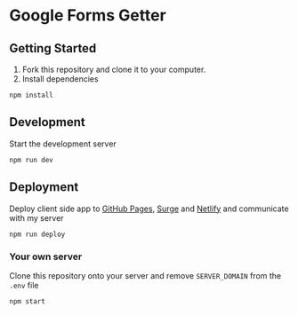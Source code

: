 # Google Forms Getter

## Getting Started

1. Fork this repository and clone it to your computer.
2. Install dependencies

```shell
npm install
```

## Development

Start the development server

```shell
npm run dev
```

## Deployment

Deploy client side app to [GitHub Pages](https://pages.github.com),
[Surge](https://surge.sh) and [Netlify](https://netlify.com) and communicate
with my server

```shell
npm run deploy
```

### Your own server

Clone this repository onto your server and remove `SERVER_DOMAIN` from the
`.env` file

```shell
npm start
```
